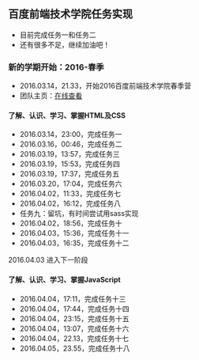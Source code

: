 ## 百度前端技术学院任务实现

- 目前完成任务一和任务二
- 还有很多不足，继续加油吧！


### 新的学期开始：2016-春季

- 2016.03.14，21.33，开始2016百度前端技术学院春季营
- 团队主页：[在线查看](http://we-are-the-world.github.io/try/#section4)

#### 了解、认识、学习、掌握HTML及CSS

- 2016.03.14，23:00，完成任务一
- 2016.03.16，00:46，完成任务二
- 2016.03.19，13:57，完成任务三
- 2016.03.19，15:53，完成任务四
- 2016.03.19，17:37，完成任务五
- 2016.03.20，17:04，完成任务六
- 2016.04.02，11:33，完成任务七
- 2016.04.02，16:12，完成任务八
- 任务九：留坑，有时间尝试用sass实现
- 2016.04.02，18:56，完成任务十
- 2016.04.03，15:36，完成任务十一
- 2016.04.03，16:35，完成任务十二

2016.04.03 进入下一阶段

#### 了解、认识、学习、掌握JavaScript

- 2016.04.04，‏‎17:11，完成任务十三
- 2016.04.04，‏‎17:44，完成任务十四
- 2016.04.04，23:15，完成任务十五
- 2016.04.04，13:07，完成任务十六
- 2016.04.04，22.13，完成任务十七
- 2016.04.05，23.55，完成任务十八
